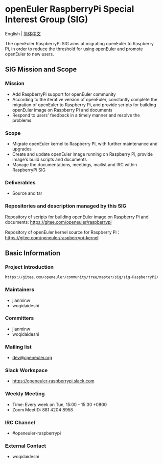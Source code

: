 # openEuler RaspberryPi Special Interest Group (SIG)
English | [简体中文](./sig-RaspberryPi_cn.md)

The openEuler RaspberryPi SIG aims at migrating openEuler to Raspberry Pi, in order to reduce the threshold for using openEuler and promote openEuler to new users.


## SIG Mission and Scope

### Mission
- Add RaspberryPi support for openEuler community
- According to the iterative version of openEuler, constantly complete the migration of openEuler to Raspberry Pi, and provide scripts for building openEuler image on Raspberry Pi and documents
- Respond to users' feedback in a timely manner and resolve the problems

### Scope

- Migrate openEuler kernel to Raspberry PI, with further maintenance and upgrades
- Create and update openEuler image running on Raspberry Pi, provide image's build scripts and documents
- Manage the documentations, meetings, mailist and IRC within RaspberryPi SIG

### Deliverables

- Source and tar

### Repositories and description managed by this SIG

Repository of scripts for building openEuler image on Raspberry Pi and documents: https://gitee.com/openeuler/raspberrypi

Repository of openEuler kernel source for Raspberry Pi：https://gitee.com/peneuler/raspberrypi-kernel


## Basic Information

### Project Introduction
    https://gitee.com/openeuler/community/tree/master/sig/sig-RaspberryPi/

### Maintainers
- jianminw
- woqidaideshi

### Committers
- jianminw
- woqidaideshi

### Mailing list
- dev@openeuler.org

### Slack Workspace
- https://openeuler-raspberrypi.slack.com

### Weekly Meeting
- Time: Every week on Tue, 15:00 - 15:30 +0800
- Zoom MeetID: 881 4204 8958

### IRC Channel
- #openeuler-raspberrypi

### External Contact
- woqidaideshi
